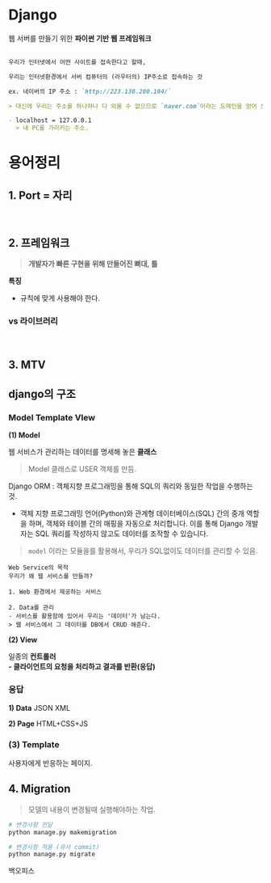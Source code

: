 # **Django**

웹 서버를 만들기 위한 **파이썬 기반 웹 프레임워크**
<br><br>

```markdown
우리가 인터넷에서 어떤 사이트를 접속한다고 할때,

우리는 인터넷환경에서 서버 컴퓨터의 (라우터의) IP주소로 접속하는 것

ex. 네이버의 IP 주소 : `http://223.130.200.104/`

> 대신에 우리는 주소를 하나하나 다 외울 수 없으므로 `naver.com`이라는 도메인을 얻어 쓰는 것.

- localhost = 127.0.0.1
  > 내 PC를 가리키는 주소.
```

# **용어정리**

## **1. Port = 자리**

<br>

## **2. 프레임워크**

> **개발자가 빠른 구현을 위해 만들어진 뼈대, 틀**

**특징**

- 규칙에 맞게 사용해야 한다.

### **vs 라이브러리**

<br>

## **3. MTV**

## **django의 구조**

### **M**odel **T**emplate **V**Iew

**(1) Model**

웹 서비스가 관리하는 데이터를 명세해 놓은 **클래스**
<br>

> Model 클래스로 USER 객체를 만듬.<br>

Django ORM : 객체지향 프로그래밍을 통해 SQL의 쿼리와 동일한 작업을 수행하는 것.

- 객체 지향 프로그래밍 언어(Python)와 관계형 데이터베이스(SQL) 간의 중개 역할을 하며, 객체와 테이블 간의 매핑을 자동으로 처리합니다. 이를 통해 Django 개발자는 SQL 쿼리를 작성하지 않고도 데이터를 조작할 수 있습니다.

> `model` 이라는 모듈을를 활용해서, 우리가 SQL없이도 데이터를 관리할 수 있음.

```
Web Service의 목적
우리가 왜 웹 서비스를 만들까?

1. Web 환경에서 제공하는 서비스

2. Data를 관리
- 서비스를 활용함에 있어서 우리는 '데이터'가 남는다.
> 웹 서비스에서 그 데이터를 DB에서 CRUD 해준다.
```

**(2) View**

일종의 **컨트롤러** <br>
**- 클라이언트의 요청을 처리하고 결과를 반환(응답)**

### **응답**

**1) Data**
JSON
XML

**2) Page**
HTML+CSS+JS

### **(3) Template**

사용자에게 반응하는 페이지.
<br>

## **4. Migration**

> 모델의 내용이 변경될때 실행해야하는 작업.

```bash
# 변경사항 전달
python manage.py makemigration

# 변경사항 적용 (유사 commit)
python manage.py migrate
```

백오피스
